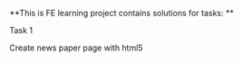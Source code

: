 **This is FE learning project
contains solutions for tasks: **

Task 1

Create news paper page with html5  